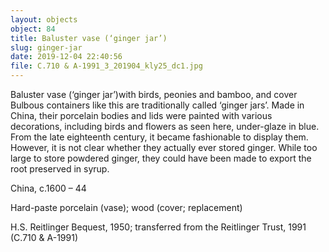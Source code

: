 ```yaml
---
layout: objects
object: 84
title: Baluster vase (‘ginger jar’)
slug: ginger-jar
date: 2019-12-04 22:40:56
file: C.710 & A-1991_3_201904_kly25_dc1.jpg
---
```

Baluster vase (‘ginger jar’)with birds, peonies and bamboo, and cover  Bulbous containers like this are traditionally called ‘ginger jars’. Made in China, their porcelain bodies and lids were painted with various decorations, including birds and flowers as seen here, under-glaze in blue. From the late eighteenth century, it became fashionable to display them. However, it is not clear whether they actually ever stored ginger. While too large to store powdered ginger, they could have been made to export the root preserved in syrup.  

China, c.1600 – 44  

Hard-paste porcelain (vase); wood (cover; replacement)  

H.S. Reitlinger Bequest, 1950; transferred from the Reitlinger Trust, 1991 (C.710 &amp; A-1991)
